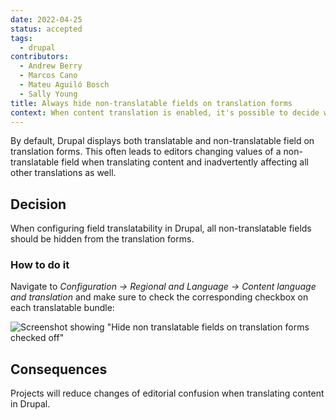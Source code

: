 ```yaml
---
date: 2022-04-25
status: accepted
tags:
  - drupal
contributors:
  - Andrew Berry
  - Marcos Cano
  - Mateu Aguiló Bosch
  - Sally Young
title: Always hide non-translatable fields on translation forms
context: When content translation is enabled, it's possible to decide which fields can be translated.
---
```

By default, Drupal displays both translatable and non-translatable field on translation forms. This often leads to
editors changing values of a non-translatable field when translating content and inadvertently affecting all other
translations as well.

## Decision

When configuring field translatability in Drupal, all non-translatable fields should be hidden from the translation
forms.

### How to do it

Navigate to *Configuration -> Regional and Language -> Content language and translation* and make sure to check the
corresponding checkbox on each translatable bundle:

![Screenshot showing "Hide non translatable fields on translation forms checked off"](/assets/images/adrs/hide-non-translatable-fields.png)

##  Consequences

Projects will reduce changes of editorial confusion when translating content in Drupal.

